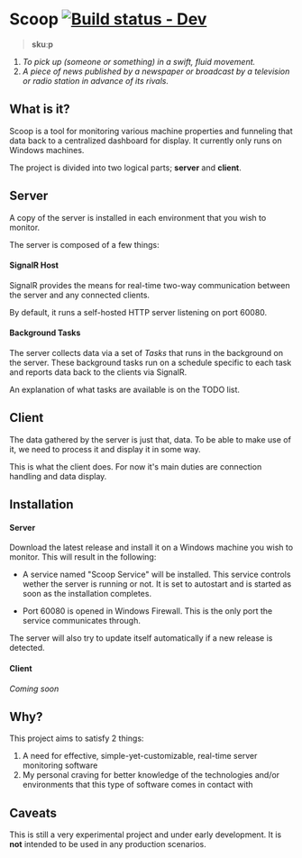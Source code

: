 # Scoop [![Build status - Dev](https://ci.appveyor.com/api/projects/status/eb5ey1vp5ldaoybp/branch/dev?svg=true)](https://ci.appveyor.com/project/okebai/scoop/branch/dev)
> **skuːp**

1. _To pick up (someone or something) in a swift, fluid movement._
2. _A piece of news published by a newspaper or broadcast by a television or radio station in advance of its rivals._

## What is it?
Scoop is a tool for monitoring various machine properties and funneling that data back to a centralized dashboard for display. It currently only runs on Windows machines.

The project is divided into two logical parts; **server** and **client**.

## Server
A copy of the server is installed in each environment that you wish to monitor. 

The server is composed of a few things:
#### SignalR Host
SignalR provides the means for real-time two-way communication between the server and any connected clients.

By default, it runs a self-hosted HTTP server listening on port 60080.

#### Background Tasks
The server collects data via a set of _Tasks_ that runs in the background on the server.
These background tasks run on a schedule specific to each task and reports data back to the clients via SignalR.

An explanation of what tasks are available is on the TODO list.

## Client
The data gathered by the server is just that, data. To be able to make use of it, we need to process it and display it in some way.

This is what the client does.
For now it's main duties are connection handling and data display.

## Installation

#### Server
Download the latest release and install it on a Windows machine you wish to monitor.
This will result in the following:

- A service named "Scoop Service" will be installed. This service controls wether the server is running or not. It is set to autostart and is started as soon as the installation completes.

- Port 60080 is opened in Windows Firewall. This is the only port the service communicates through.

The server will also try to update itself automatically if a new release is detected.

#### Client
_Coming soon_

## Why?
This project aims to satisfy 2 things:

1. A need for effective, simple-yet-customizable, real-time server monitoring software
2. My personal craving for better knowledge of the technologies and/or environments that this type of software comes in contact with

## Caveats
This is still a very experimental project and under early development.
It is **not** intended to be used in any production scenarios.

